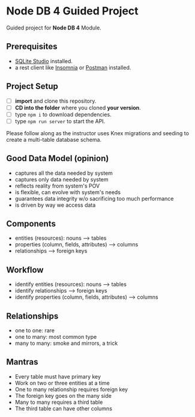 # Node DB 4 Guided Project

Guided project for **Node DB 4** Module.

## Prerequisites

- [SQLite Studio](https://sqlitestudio.pl/index.rvt?act=download) installed.
- a rest client like [Insomnia](https://insomnia.rest/download/) or [Postman](https://www.getpostman.com/downloads/) installed.

## Project Setup

- [ ] **import** and clone this repository.
- [ ] **CD into the folder** where you cloned **your version**.
- [ ] type `npm i` to download dependencies.
- [ ] type `npm run server` to start the API.

Please follow along as the instructor uses Knex migrations and seeding to create a multi-table database schema.

## Good Data Model (opinion)

- captures all the data needed by system
- captures only data needed by system
- reflects reality from system's POV
- is flexible, can evolve with system's needs
- guarantees data integrity w/o sacrificing too much performance
- is driven by way we access data

## Components

- entities (resources): nouns --> tables
- properties (column, fields, attributes) --> columns
- relationships --> foreign keys

## Workflow

- identify entities (resources): nouns --> tables
- identify relationships --> foreign keys
- identify properties (column, fields, attributes) --> columns

## Relationships

- one to one: rare
- one to many: most common type
- many to many: smoke and mirrors, a trick

## Mantras

- Every table must have primary key
- Work on two or three entities at a time
- One to many relationship requires foreign key
- The foreign key goes on the many side
- Many to many requires a third table
- The third table can have other columns
